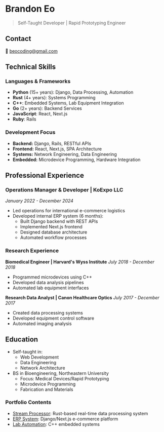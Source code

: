 # Brandon Eo
> Self-Taught Developer | Rapid Prototyping Engineer

## Contact
📧 beocoding@gmail.com

## Technical Skills

### Languages & Frameworks
- **Python** (15+ years): Django, Data Processing, Automation
- **Rust** (4+ years): Systems Programming
- **C++**: Embedded Systems, Lab Equipment Integration
- **Go** (2+ years): Backend Services
- **JavaScript**: React, Next.js
- **Ruby**: Rails

### Development Focus
- **Backend:** Django, Rails, RESTful APIs
- **Frontend:** React, Next.js, SPA Architecture
- **Systems:** Network Engineering, Data Engineering
- **Embedded:** Microdevice Programming, Hardware Integration

## Professional Experience

### Operations Manager & Developer | KoExpo LLC
*January 2022 - December 2024*
- Led operations for international e-commerce logistics
- Developed internal ERP system (6 months):
  - Built Django backend with REST APIs
  - Implemented Next.js frontend
  - Designed database architecture
  - Automated workflow processes

### Research Experience
**Biomedical Engineer | Harvard's Wyss Institute**
*July 2018 - December 2018*
- Programmed microdevices using C++
- Developed data analysis pipelines
- Automated lab equipment interfaces

**Research Data Analyst | Canon Healthcare Optics**
*July 2017 - December 2017*
- Created data processing systems
- Developed equipment control software
- Automated imaging analysis

## Education
- Self-taught in:
  - Web Development
  - Data Engineering
  - Network Architecture
- BS in Bioengineering, Northeastern University
  - Focus: Medical Devices/Rapid Prototyping
  - Microdevice Programming
  - Fabrication and Materials

### Portfolio Contents
- [Stream Processor](./stream-processor/): Rust-based real-time data processing system
- [ERP System](./erp-system/): Django/Next.js e-commerce platform
- [Lab Automation](./lab-automation/): C++ embedded systems

